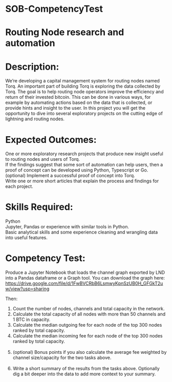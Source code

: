 # SOB-CompetencyTest

# Routing Node research and automation

# Description:

We’re developing a capital management system for routing nodes named Torq. An important part of building Torq is exploring the data collected by Torq. The goal is to help routing node operators improve the efficiency and return of their invested bitcoin. This can be done in various ways, for example by automating actions based on the data that is collected, or provide hints and insight to the user. In this project you will get the opportunity to dive into several exploratory projects on the cutting edge of lightning and routing nodes. <br>

# Expected Outcomes:

One or more exploratory research projects that produce new insight useful to routing nodes and users of Torq. <br>
If the findings suggest that some sort of automation can help users, then a proof of concept can be developed using Python, Typescript or Go. <br>
(optional) Implement a successful proof of concept into Torq. <br>
Write one or more short articles that explain the process and findings for each project. <br>

# Skills Required: 

Python <br>
Jupyter, Pandas or experience with similar tools in Python. <br>
Basic analytical skills and some experience cleaning and wrangling data into useful features. <br>

# Competency Test:
Produce a Jupyter Notebook that loads the channel graph exported by LND into a Pandas dataframe or a Graph tool.
You can download the graph here:
https://drive.google.com/file/d/1FwBVCRbB6LsmwyKpnSzUB0H_GFGkT2uw/view?usp=sharing

Then:

1) Count the number of nodes, channels and total capacity in the network. <br>
2) Calculate the total capacity of all nodes with more than 50 channels and 1 BTC in capacity. <br>
3) Calculate the median outgoing fee for each node of the top 300 nodes ranked by total capacity. <br>
4) Calculate the median incoming fee for each node of the top 300 nodes ranked by total capacity. <br><br>
5) (optional) Bonus points if you also calculate the average fee weighted by channel size/capacity for the two tasks above. <br><br>
6) Write a short summary of the results from the tasks above. Optionally dig a bit deeper into the data to add more context to your summary. <br><br>
